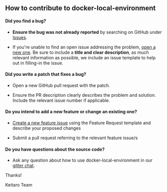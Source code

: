 ## How to contribute to docker-local-environment

#### **Did you find a bug?**

* **Ensure the bug was not already reported** by searching on GitHub under [Issues](https://github.com/keitaroinc/docker-local-environment/issues).

* If you're unable to find an open issue addressing the problem, [open a new one](https://github.com/keitaroinc/docker-local-environment/issues/new). Be sure to include a **title and clear description**, as much relevant information as possible, we include an issue template to help out in filling-in the issue.

#### **Did you write a patch that fixes a bug?**

* Open a new GitHub pull request with the patch.

* Ensure the PR description clearly describes the problem and solution. Include the relevant issue number if applicable.

#### **Do you intend to add a new feature or change an existing one?**

* [Create a new feature issue](https://github.com/keitaroinc/docker-local-environment/issues/new) using the Feature Request template and describe your proposed changes

* Submit a pull request referring to the relevant feature issue/s

#### **Do you have questions about the source code?**

* Ask any question about how to use docker-local-environment in our [gitter chat](https://gitter.im/keitaroinc/ckan).

Thanks!

Keitaro Team
